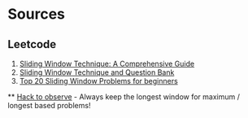 # Sources

## Leetcode
1. [Sliding Window Technique: A Comprehensive Guide](https://leetcode.com/discuss/study-guide/3722472/Sliding-Window-Technique%3A-A-Comprehensive-Guide)
2. [Sliding Window Technique and Question Bank](https://leetcode.com/discuss/study-guide/1773891/Sliding-Window-Technique-and-Question-Bank)
3. [Top 20 Sliding Window Problems for beginners](https://leetcode.com/discuss/study-guide/3630462/Top-20-Sliding-Window-Problems-for-beginners)

** [Hack to observe](https://leetcode.com/problems/max-consecutive-ones-iii/solutions/692111/simple-c-explanation-for-easy-understanding-o-n-time-and-o-1-space/comments/1423714) - Always keep the longest window for maximum / longest based problems!
